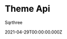 ---
title: Theme Api
github: https://github.com/sqrthree/vuepress-theme-api
demo: https://blog.sqrtthree.com/vuepress-theme-api/
license: MIT
author: Sqrthree
author_link: ''
date: 2021-04-29T00:00:00.000Z
ssg:
  - Vuepress
cms: null
css: null
category: null
description: A api-friendly theme for VuePress.
draft: true
publish_date: '2018-05-17T15:06:25Z'
update_date: '2021-08-03T16:29:33Z'
github_star: 347
github_fork: 67
---